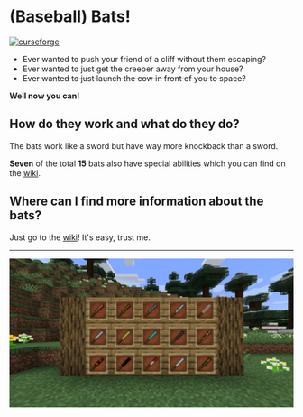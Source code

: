 # (Baseball) Bats!

[![curseforge](https://img.shields.io/badge/available_on_curseforge-black?style=flat-sqaure&logo=curseforge)](https://www.curseforge.com/minecraft/mc-mods/baseball-bats)

- Ever wanted to push your friend of a cliff without them escaping?
- Ever wanted to just get the creeper away from your house?
- ~~Ever wanted to just launch the cow in front of you to space?~~

**Well now you can!**

## How do they work and what do they do?

The bats work like a sword but have way more knockback than a sword.

**Seven** of the total **15** bats also have special abilities which you can
find on the [wiki](https://github.com/Command17/Bats/wiki).

## Where can I find more information about the bats?

Just go to the [wiki](https://github.com/Command17/Bats/wiki)! It's easy, trust me.

---

![bats](assets/bats.png)
